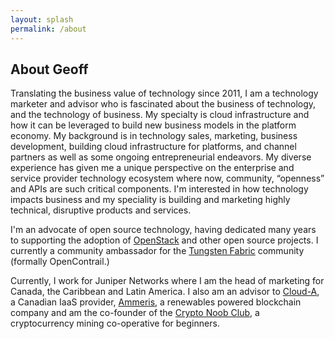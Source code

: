 ```yaml
---
layout: splash
permalink: /about
---
```


## About Geoff

Translating the business value of technology since 2011, I am a technology
marketer and advisor who is fascinated about the business of technology, and
the technology of business. My specialty is cloud infrastructure and how it can
be leveraged to build new business models in the platform economy. My background
is in technology sales, marketing, business development, building cloud
infrastructure for platforms, and channel partners as well as some ongoing
entrepreneurial endeavors. My diverse experience has given me a unique
perspective on the enterprise and service provider technology ecosystem where
now, community, “openness” and APIs are such critical components. I'm interested
in how technology impacts business and my speciality is building and marketing highly
technical, disruptive products and services.

I'm an advocate of open source technology, having dedicated many years to
supporting the adoption of [OpenStack](https://www.openstack.org/) and other
open source projects. I currently a community ambassador for
the [Tungsten Fabric](https://tungsten.io/) community (formally OpenContrail.)

Currently, I work for Juniper Networks where I am the head of marketing for
Canada, the Caribbean and Latin America. I also am an advisor to
[Cloud-A](https://www.clouda.ca), a Canadian IaaS provider,
[Ammeris](https://www.ammeris.com), a renewables powered blockchain company and
am the co-founder of the [Crypto Noob Club](https://cryptonoob.club/), a
cryptocurrency mining co-operative for beginners.
